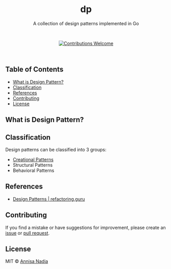 <div align="center">
  <br>
  <h1>dp</h1>
  <p>A collection of design patterns implemented in Go</p>
  <br>
  <p align="center">
    <a href="https://github.com/nadiannis/dp/issues"><img alt="Contributions Welcome" src="https://img.shields.io/badge/contributions-welcome-blue.svg?style=flat"></a>
  </p>
  <br>
</div>

## Table of Contents

- [What is Design Pattern?](#what-is-design-pattern)
- [Classification](#classification)
- [References](#references)
- [Contributing](#contributing)
- [License](#license)

## What is Design Pattern?

## Classification

Design patterns can be classified into 3 groups:

- [Creational Patterns](./creational)
- Structural Patterns
- Behavioral Patterns

## References

- [Design Patterns | refactoring.guru](https://refactoring.guru/design-patterns)

## Contributing

If you find a mistake or have suggestions for improvement, please create an [issue](https://github.com/nadiannis/dp/issues) or [pull request](https://github.com/nadiannis/dp/pulls).

## License

MIT © [Annisa Nadia](https://github.com/nadiannis)
